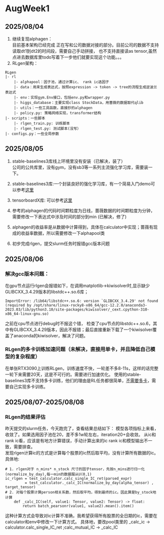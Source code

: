 # AugWeek1
## 2025/08/04
1. 继续复现alphagen： <br>
目前基本架构已经完成
正在写和公司数据对接的部分。目前公司的数据不支持读取dt1到dt2的时间段，需要自己手动拼接，
也不支持直接读as tensor,虽然点进去数据库里todo写着下一步他们就要实现这个功能。。。
2. RLgen架构：<br>
```
RLgen
|- rl
    |- alphapool：因子池，通过计算ic、 rank ic选因子
    |- data：用来生成表达式，按照expression -> token -> tree的流程生成逆波兰表达式
    |- env：实现gym.Env接口，包括env.py和wrapper.py
    |- higgs_database：主要实现class StockData，用蔷薇的数据取代qlib
    |- utils：一些工具函数，直接抄的alphagen
    |- policy.py: 策略网络实现，transformer结构
|- scripts：一些脚本 
    |- rlgen_train.py: 训练脚本
    |- rlgen_test.py: 测试脚本(没写）
|- configs.py：一些全局参数
```

## 2025/08/05
1. stable-baselines3库线上环境里没有安装（已解决，装了）<br>
公司的公共库里，没有gym，没有sb3等一系列主流强化学习库，需要装一下。

2. stable-baselines3库:一个封装良好的强化学习库，有一个简易入门demo可以参考[这里](https://zhuanlan.zhihu.com/p/406517851)
3. tensorboardX库: 可以参考[这里](https://zhuanlan.zhihu.com/p/220403674)
4. 参考的alphagen的代码时间颗粒度为日线，蔷薇数据的时间颗粒度为分钟，需要修改一下表达式中涉及时间的部分到min (已解决，修了) <br>
5. alphagen的收益率是从数据中计算得到，具体在calculator中实现；蔷薇有现成的收益率数据，所以需要修改一下alphapool类
6. 初步完成rlgen，提交slurm任务时报错gcc版本问题

## 2025/08/06
### 解决gcc版本问题：<br>
在gpu节点运行rlgen会报错如下，在调用matplotlib->kiwisolver时,显示缺少GLIBCXX_3.4.29版本的libstdc++.so.6库；
```
ImportError: /lib64/libstdc++.so.6: version `GLIBCXX_3.4.29' not found (required by /opt/share/linux-rocky8-x86_64/gcc-12.2.0/anaconda3-2023.03/lib/python3.10/site-packages/kiwisolver/_cext.cpython-310-x86_64-linux-gnu.so)
```
之前在cpu节点进行debug时不报这个错，
检查了cpu节点的libstdc++.so.6，其中有GLIBCXX_3.4.29版本，因此不报错；最后直接重新下载了一个kiwisolver覆盖了anaconda的kiwisolver，解决了问题。
### RLgen的多卡训练加速问题（未解决，直接用单卡，并且降低自己模型的复杂程度）
在单张RTX3090上训练RLgen，训练速度不快，一轮差不多8-11s，这样的话完整一轮下来需要20天，这是不可行的。需要进行加速优化。
使用的stable-baselines3库不支持多卡训练，他们的理由是RL任务都很简单，[不需要多卡](https://blog.csdn.net/javastart/article/details/130531185)，需要自己实现多卡训练。

## 2025/08/07-2025/08/08
### RLgen的结果评估
昨天提交的slurm任务，今天跑完了，查看结果总结如下：
模型各项指标上来看，收敛了。如果选用因子池在20，差不多1w轮左右，iteration20+会收敛。
从ic和rank ic看，应该是有地方计算错误，手动计算出来的ic rank ic和模型输出不一致，需要排查。<br>
发现rlgen计算ic的方式是计算每个股票的ic然后取平均，没有计算所有数据的ic。具体地:
```
# 1. rlgen对于 n_mins* n_stock 尺寸的因子tensor，先按n_mins进行归一化(normalize_by_day),每一min的数据服从U(0,1)
ic_rlgen = test_calculator.calc_single_IC_ret(parsed_expr)
         = test_calculator._calc_IC(normalize_by_day(alpha_tensor) , target_tensor)
# 2. 对每个股票计算person相关系数，然后取平均，得到最终的ic。因此算是by_stock地计算
    def _calc_IC(self, value1: Tensor, value2: Tensor) -> float:
        return batch_pearsonr(value1, value2).mean().item()
```
这种计算方式会导致对ic计算不准确，我希望获得所有股票的全日期的ic，需要在calculator和env中修改一下计算方式。
具体地，要改pool类里的 _calc_ic -> calculator.calc_single_IC_ret ;calc_mutual_IC -> _calc_IC

